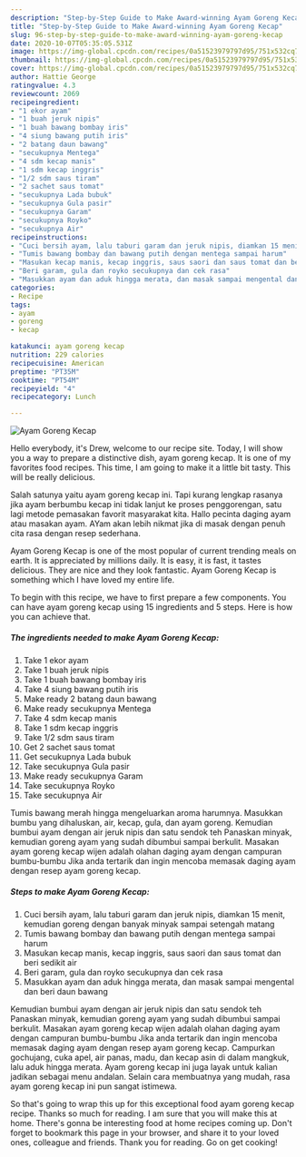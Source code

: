 ```yaml
---
description: "Step-by-Step Guide to Make Award-winning Ayam Goreng Kecap"
title: "Step-by-Step Guide to Make Award-winning Ayam Goreng Kecap"
slug: 96-step-by-step-guide-to-make-award-winning-ayam-goreng-kecap
date: 2020-10-07T05:35:05.531Z
image: https://img-global.cpcdn.com/recipes/0a51523979797d95/751x532cq70/ayam-goreng-kecap-foto-resep-utama.jpg
thumbnail: https://img-global.cpcdn.com/recipes/0a51523979797d95/751x532cq70/ayam-goreng-kecap-foto-resep-utama.jpg
cover: https://img-global.cpcdn.com/recipes/0a51523979797d95/751x532cq70/ayam-goreng-kecap-foto-resep-utama.jpg
author: Hattie George
ratingvalue: 4.3
reviewcount: 2069
recipeingredient:
- "1 ekor ayam"
- "1 buah jeruk nipis"
- "1 buah bawang bombay iris"
- "4 siung bawang putih iris"
- "2 batang daun bawang"
- "secukupnya Mentega"
- "4 sdm kecap manis"
- "1 sdm kecap inggris"
- "1/2 sdm saus tiram"
- "2 sachet saus tomat"
- "secukupnya Lada bubuk"
- "secukupnya Gula pasir"
- "secukupnya Garam"
- "secukupnya Royko"
- "secukupnya Air"
recipeinstructions:
- "Cuci bersih ayam, lalu taburi garam dan jeruk nipis, diamkan 15 menit, kemudian goreng dengan banyak minyak sampai setengah matang"
- "Tumis bawang bombay dan bawang putih dengan mentega sampai harum"
- "Masukan kecap manis, kecap inggris, saus saori dan saus tomat dan beri sedikit air"
- "Beri garam, gula dan royko secukupnya dan cek rasa"
- "Masukkan ayam dan aduk hingga merata, dan masak sampai mengental dan beri daun bawang"
categories:
- Recipe
tags:
- ayam
- goreng
- kecap

katakunci: ayam goreng kecap 
nutrition: 229 calories
recipecuisine: American
preptime: "PT35M"
cooktime: "PT54M"
recipeyield: "4"
recipecategory: Lunch

---
```



![Ayam Goreng Kecap](https://img-global.cpcdn.com/recipes/0a51523979797d95/751x532cq70/ayam-goreng-kecap-foto-resep-utama.jpg)

Hello everybody, it's Drew, welcome to our recipe site. Today, I will show you a way to prepare a distinctive dish, ayam goreng kecap. It is one of my favorites food recipes. This time, I am going to make it a little bit tasty. This will be really delicious.

Salah satunya yaitu ayam goreng kecap ini. Tapi kurang lengkap rasanya jika ayam berbumbu kecap ini tidak lanjut ke proses penggorengan, satu lagi metode pemasakan favorit masyarakat kita. Hallo pecinta daging ayam atau masakan ayam. AYam akan lebih nikmat jika di masak dengan penuh cita rasa dengan resep sederhana.

Ayam Goreng Kecap is one of the most popular of current trending meals on earth. It is appreciated by millions daily. It is easy, it is fast, it tastes delicious. They are nice and they look fantastic. Ayam Goreng Kecap is something which I have loved my entire life.


To begin with this recipe, we have to first prepare a few components. You can have ayam goreng kecap using 15 ingredients and 5 steps. Here is how you can achieve that.

<!--inarticleads1-->

##### The ingredients needed to make Ayam Goreng Kecap:

1. Take 1 ekor ayam
1. Take 1 buah jeruk nipis
1. Take 1 buah bawang bombay iris
1. Take 4 siung bawang putih iris
1. Make ready 2 batang daun bawang
1. Make ready secukupnya Mentega
1. Take 4 sdm kecap manis
1. Take 1 sdm kecap inggris
1. Take 1/2 sdm saus tiram
1. Get 2 sachet saus tomat
1. Get secukupnya Lada bubuk
1. Take secukupnya Gula pasir
1. Make ready secukupnya Garam
1. Take secukupnya Royko
1. Take secukupnya Air


Tumis bawang merah hingga mengeluarkan aroma harumnya. Masukkan bumbu yang dihaluskan, air, kecap, gula, dan ayam goreng. Kemudian bumbui ayam dengan air jeruk nipis dan satu sendok teh Panaskan minyak, kemudian goreng ayam yang sudah dibumbui sampai berkulit. Masakan ayam goreng kecap wijen adalah olahan daging ayam dengan campuran bumbu-bumbu Jika anda tertarik dan ingin mencoba memasak daging ayam dengan resep ayam goreng kecap. 

<!--inarticleads2-->

##### Steps to make Ayam Goreng Kecap:

1. Cuci bersih ayam, lalu taburi garam dan jeruk nipis, diamkan 15 menit, kemudian goreng dengan banyak minyak sampai setengah matang
1. Tumis bawang bombay dan bawang putih dengan mentega sampai harum
1. Masukan kecap manis, kecap inggris, saus saori dan saus tomat dan beri sedikit air
1. Beri garam, gula dan royko secukupnya dan cek rasa
1. Masukkan ayam dan aduk hingga merata, dan masak sampai mengental dan beri daun bawang


Kemudian bumbui ayam dengan air jeruk nipis dan satu sendok teh Panaskan minyak, kemudian goreng ayam yang sudah dibumbui sampai berkulit. Masakan ayam goreng kecap wijen adalah olahan daging ayam dengan campuran bumbu-bumbu Jika anda tertarik dan ingin mencoba memasak daging ayam dengan resep ayam goreng kecap. Campurkan gochujang, cuka apel, air panas, madu, dan kecap asin di dalam mangkuk, lalu aduk hingga merata. Ayam goreng kecap ini juga layak untuk kalian jadikan sebagai menu andalan. Selain cara membuatnya yang mudah, rasa ayam goreng kecap ini pun sangat istimewa. 

So that's going to wrap this up for this exceptional food ayam goreng kecap recipe. Thanks so much for reading. I am sure that you will make this at home. There's gonna be interesting food at home recipes coming up. Don't forget to bookmark this page in your browser, and share it to your loved ones, colleague and friends. Thank you for reading. Go on get cooking!
